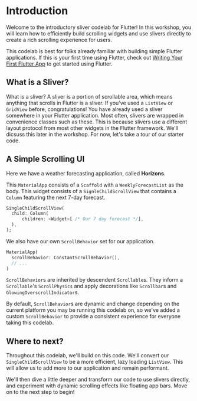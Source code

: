 # Introduction

Welcome to the introductory sliver codelab for Flutter!
In this workshop, you will learn how to efficiently build
scrolling widgets and use slivers directly to create a rich
scrolling experience for users.

This codelab is best for folks already familiar with building simple
Flutter applications. If this is your first time using Flutter,
check out [Writing Your First Flutter App](https://flutter.dev/docs/get-started/codelab)
to get started using Flutter.


## What is a Sliver? 

What is a sliver? A sliver is a portion of scrollable area,
which means anything that scrolls in Flutter is a sliver.
If you've used a `ListView` or `GridView` before, congratulations!
You have already used a sliver somewhere in your Flutter application.
Most often, slivers are wrapped in convenience classes such as these.
This is because slivers use a different layout protocol from most
other widgets in the Flutter framework. We'll dicsuss this later in
the workshop. For now, let's take a tour of our starter code.

## A Simple Scrolling UI

Here we have a weather forecasting application, called **Horizons**.

This `MaterialApp` consists of a `Scaffold` with a  `WeeklyForecastList`
as the body. This widget consists of a `SignleChildScrollView` that
contains a `Column` featuring the next 7-day forecast.

```dart
SingleChildScrollView(
  child: Column(
      children: <Widget>[ /* Our 7 day forecast */],
  ),
);
```

We also have our own `ScrollBehavior` set for our application. 

```dart
MaterialApp(
  scrollBehavior: ConstantScrollBehavior(),
  // ...
)
```

`ScrollBehavior`s are inherited by descendent `Scrollable`s. They inform
a `Scrollable`'s `ScrollPhysics` and apply decorations like `Scrollbar`s
and `GlowingOverscrollIndicator`s. 

By default, `ScrollBehavior`s are dynamic and change depending on the
current platform you may be running this codelab on, so we've added
a custom `ScrollBehavior` to provide a consistent experience for
everyone taking this codelab.

## Where to next?

Throughout this codelab, we'll build on this code.
We'll convert our `SingleChildScrollView` to be a more efficient,
lazy loading `ListView`. This will allow us to add more to our
application and remain performant.

We'll then dive a little deeper and transform our code to use
slivers directly, and experiment with dynamic scrolling effects
like floating app bars. Move on to the next step to begin!
